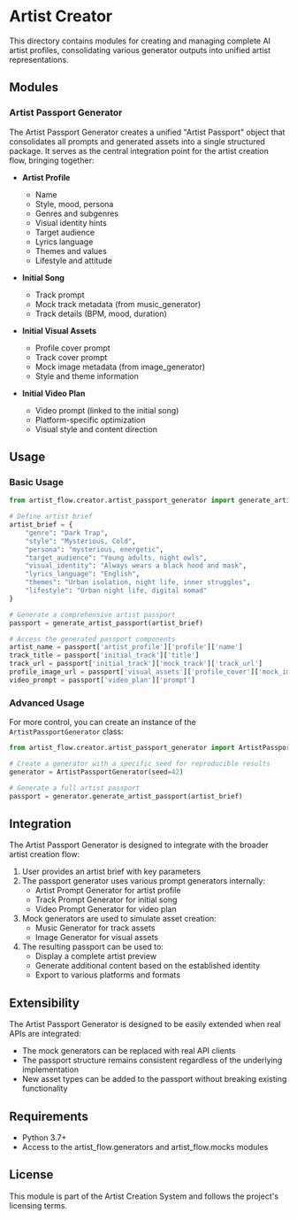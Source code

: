 # Artist Creator

This directory contains modules for creating and managing complete AI artist profiles, consolidating various generator outputs into unified artist representations.

## Modules

### Artist Passport Generator

The Artist Passport Generator creates a unified "Artist Passport" object that consolidates all prompts and generated assets into a single structured package. It serves as the central integration point for the artist creation flow, bringing together:

- **Artist Profile**
  - Name
  - Style, mood, persona
  - Genres and subgenres
  - Visual identity hints
  - Target audience
  - Lyrics language
  - Themes and values
  - Lifestyle and attitude

- **Initial Song**
  - Track prompt
  - Mock track metadata (from music_generator)
  - Track details (BPM, mood, duration)

- **Initial Visual Assets**
  - Profile cover prompt
  - Track cover prompt
  - Mock image metadata (from image_generator)
  - Style and theme information

- **Initial Video Plan**
  - Video prompt (linked to the initial song)
  - Platform-specific optimization
  - Visual style and content direction

## Usage

### Basic Usage

```python
from artist_flow.creator.artist_passport_generator import generate_artist_passport

# Define artist brief
artist_brief = {
    "genre": "Dark Trap",
    "style": "Mysterious, Cold",
    "persona": "mysterious, energetic",
    "target_audience": "Young adults, night owls",
    "visual_identity": "Always wears a black hood and mask",
    "lyrics_language": "English",
    "themes": "Urban isolation, night life, inner struggles",
    "lifestyle": "Urban night life, digital nomad"
}

# Generate a comprehensive artist passport
passport = generate_artist_passport(artist_brief)

# Access the generated passport components
artist_name = passport['artist_profile']['profile']['name']
track_title = passport['initial_track']['title']
track_url = passport['initial_track']['mock_track']['track_url']
profile_image_url = passport['visual_assets']['profile_cover']['mock_image']['image_url']
video_prompt = passport['video_plan']['prompt']
```

### Advanced Usage

For more control, you can create an instance of the `ArtistPassportGenerator` class:

```python
from artist_flow.creator.artist_passport_generator import ArtistPassportGenerator

# Create a generator with a specific seed for reproducible results
generator = ArtistPassportGenerator(seed=42)

# Generate a full artist passport
passport = generator.generate_artist_passport(artist_brief)
```

## Integration

The Artist Passport Generator is designed to integrate with the broader artist creation flow:

1. User provides an artist brief with key parameters
2. The passport generator uses various prompt generators internally:
   - Artist Prompt Generator for artist profile
   - Track Prompt Generator for initial song
   - Video Prompt Generator for video plan
3. Mock generators are used to simulate asset creation:
   - Music Generator for track assets
   - Image Generator for visual assets
4. The resulting passport can be used to:
   - Display a complete artist preview
   - Generate additional content based on the established identity
   - Export to various platforms and formats

## Extensibility

The Artist Passport Generator is designed to be easily extended when real APIs are integrated:

- The mock generators can be replaced with real API clients
- The passport structure remains consistent regardless of the underlying implementation
- New asset types can be added to the passport without breaking existing functionality

## Requirements

- Python 3.7+
- Access to the artist_flow.generators and artist_flow.mocks modules

## License

This module is part of the Artist Creation System and follows the project's licensing terms.
